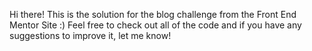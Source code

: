 Hi there! This is the  solution for the blog challenge from the Front End Mentor Site :) 
Feel free to check out all of the code and if you have any suggestions to improve it, let me know! 

